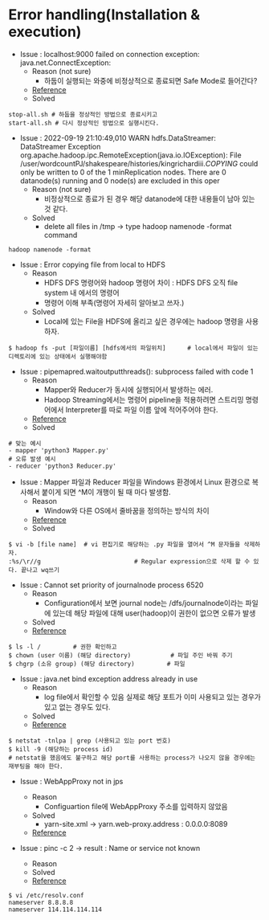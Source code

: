 # Error handling(Installation & execution)

- Issue : localhost:9000 failed on connection exception: java.net.ConnectException:
  - Reason (not sure)
    - 하둡이 실행되는 와중에 비정상적으로 종료되면 Safe Mode로 들어간다?
  - [Reference](https://seunghuni96.tistory.com/109)
  - Solved
```
stop-all.sh # 하둡을 정상적인 방법으로 종료시키고
start-all.sh # 다시 정상적인 방법으로 실행시킨다.
```
- Issue : 2022-09-19 21:10:49,010 WARN hdfs.DataStreamer: DataStreamer Exception org.apache.hadoop.ipc.RemoteException(java.io.IOException): File /user/wordcountPJ/shakespeare/histories/kingrichardiii._COPYING_ could only be written to 0 of the 1 minReplication nodes. There are 0 datanode(s) running and 0 node(s) are excluded in this oper
  - Reason (not sure)
    - 비정상적으로 종료가 된 경우 해당 datanode에 대한 내용들이 남아 있는 것 같다.
  - Solved
    - delete all files in /tmp -> type hadoop namenode -format command
```
hadoop namenode -format
```
- Issue : Error copying file from local to HDFS
  - Reason
    - HDFS DFS 명령어와 hadoop 명령어 차이 : HDFS DFS 오직 file system 내 에서의 명령어
    - 명령어 이해 부족(명령어 자세히 알아보고 쓰자.)
  - Solved
    - Local에 있는 File을 HDFS에 올리고 싶은 경우에는 hadoop 명령을 사용하자.
```
$ hadoop fs -put [파일이름] [hdfs에서의 파일위치]      # local에서 파일이 있는 디렉토리에 있는 상태에서 실행해야함
```

- Issue : pipemapred.waitoutputthreads(): subprocess failed with code 1  
  - Reason
    - Mapper와 Reducer가 동시에 실행되어서 발생하는 에러.
    - Hadoop Streaming에서는 명령어 pipeline을 적용하려면 스트리밍 명령어에서 Interpreter를 따로 파일 이름 앞에 적어주어야 한다.
  - [Reference](https://earthconquest.tistory.com/245)
  - Solved
```
# 맞는 예시
- mapper 'python3 Mapper.py'
# 오류 발생 예시
- reducer 'python3 Reducer.py'
```

- Issue : Mapper 파일과 Reducer 파일을 Windows 환경에서 Linux 환경으로 복사해서 붙이게 되면 ^M이 개행이 될 때 마다 발생함.
  - Reason
    - Window와 다른 OS에서 줄바꿈을 정의하는 방식의 차이
  - [Reference](https://www.adminschoice.com/how-to-remove-m-in-linux-unix#:~:text=Control%20M%20(%20%5EM)%20characters,pasted%20from%20a%20windows%20machine.)
  - Solved
```
$ vi -b [file name]  # vi 편집기로 해당하는 .py 파일을 열어서 ^M 문자들을 삭제하자.
:%s/\r//g                          # Regular expression으로 삭제 할 수 있다. 끝나고 wq쓰기
```

- Issue : Cannot set priority of journalnode process 6520
  - Reason
    - Configuration에서 보면 journal node는 /dfs/journalnode이라는 파일에 있는데 해당 파일에 대해 user(hadoop)이 권한이 없으면 오류가 발생
  - Solved
  - [Reference](https://stackoverflow.com/questions/56052827/error-cannot-set-priority-of-journalnode-process-6520)
```
$ ls -l /         # 권한 확인하고
$ chown (user 이름) (해당 directory)           # 파일 주인 바꿔 주기
$ chgrp (소유 group) (해당 directory)         # 파일 
```

- Issue : java.net bind exception address already in use
  - Reason
    - log file에서 확인할 수 있음 실제로 해당 포트가 이미 사용되고 있는 경우가 있고 없는 경우도 있다.
  - Solved
  - [Reference](https://community.cloudera.com/t5/Support-Questions/Failed-to-start-namenode-java-net-BindException-Port-in-use/td-p/228570)
```
$ netstat -tnlpa | grep (사용되고 있는 port 번호)
$ kill -9 (해당하는 process id)
# netstat을 했음에도 불구하고 해당 port를 사용하는 process가 나오지 않을 경우에는 재부팅을 해야 한다.
```

- Issue : WebAppProxy not in jps
  - Reason
    - Configuartion file에 WebAppProxy 주소를 입력하지 않았음
  - Solved
    - yarn-site.xml -> yarn.web-proxy.address : 0.0.0.0:8089
  - [Reference](https://tdoodle.tistory.com/entry/Hadoop-Namenode-HA-%EA%B5%AC%EC%84%B1%ED%95%98%EA%B8%B0?category=815463)

- Issue : pinc -c 2 -> result : Name or service not known
  - Reason
  - Solved
  - [Reference](https://intrepidgeeks.com/tutorial/linux-ping-wwwbaiducom-name-or-service-not-known)
```
$ vi /etc/resolv.conf
nameserver 8.8.8.8
nameserver 114.114.114.114
```